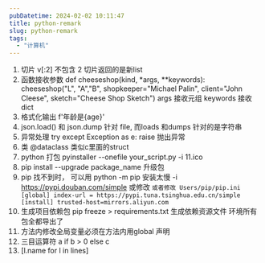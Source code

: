 ```yaml
---
pubDatetime: 2024-02-02 10:11:47
title: python-remark
slug: python-remark
tags:
  - "计算机"
---
```


1. 切片 v[:2] 不包含 2  切片返回的是新list  
2. 函数接收参数 def cheeseshop(kind, *args, **keywords):   
cheeseshop("L", "A","B", shopkeeper="Michael Palin", client="John Cleese", sketch="Cheese Shop Sketch") args 接收元组   keywords 接收 dict
3. 格式化输出 f'年龄是{age}'
4. json.load() 和 json.dump  针对 file, 而loads 和dumps 针对的是字符串
5. 异常处理 try  except Exception as e:  raise 抛出异常
6. 类  @dataclass  类似c里面的struct
7. python 打包 pyinstaller --onefile your_script.py -i 11.ico
8. pip install --upgrade package_name 升级包
9. pip 找不到时， 可以用 python -m pip  安装太慢  -i https://pypi.douban.com/simple 或修改 
   `或者修改 Users/pip/pip.ini
   [global]
   index-url = https://pypi.tuna.tsinghua.edu.cn/simple
   [install]
   trusted-host=mirrors.aliyun.com`
10. 生成项目依赖包 pip freeze > requirements.txt 生成依赖资源文件 环境所有包全都导出了
11. 方法内修改全局变量必须在方法内用global 声明
12. 三目运算符 a if b > 0 else c 
13. [l.name for l in lines]